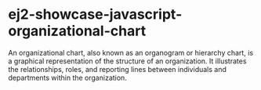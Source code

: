 # ej2-showcase-javascript-organizational-chart
An organizational chart, also known as an organogram or hierarchy chart, is a graphical representation of the structure of an organization. It illustrates the relationships, roles, and reporting lines between individuals and departments within the organization.

